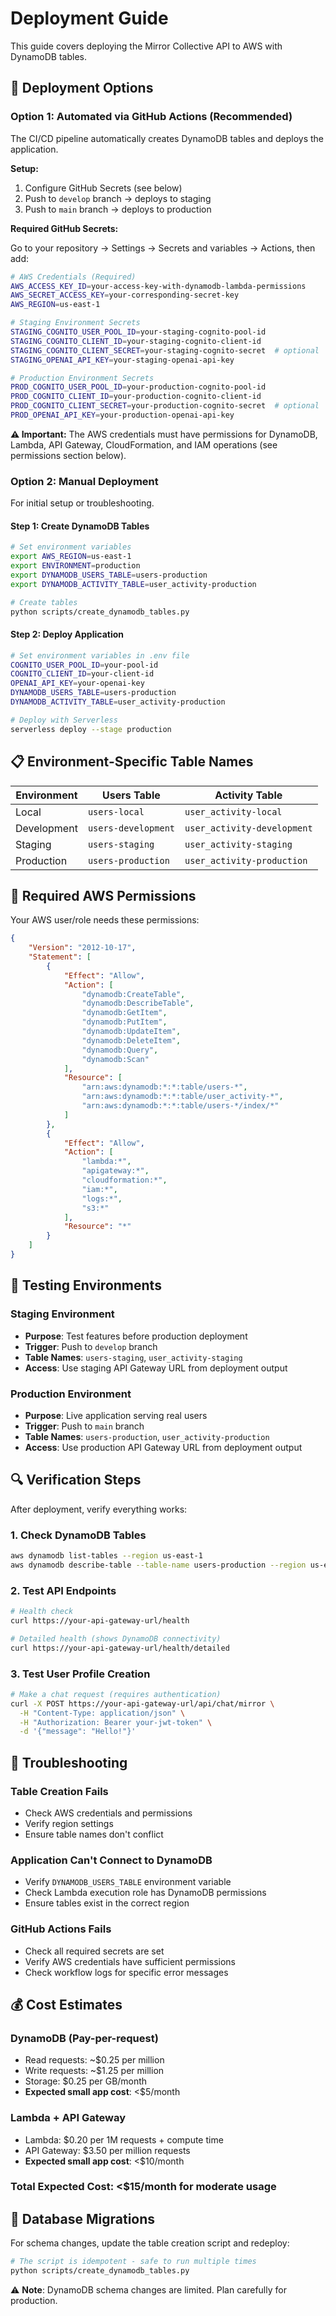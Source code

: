 # Deployment Guide

This guide covers deploying the Mirror Collective API to AWS with DynamoDB tables.

## 🚀 **Deployment Options**

### **Option 1: Automated via GitHub Actions (Recommended)**

The CI/CD pipeline automatically creates DynamoDB tables and deploys the application.

**Setup:**
1. Configure GitHub Secrets (see below)
2. Push to `develop` branch → deploys to staging
3. Push to `main` branch → deploys to production

**Required GitHub Secrets:**

Go to your repository → Settings → Secrets and variables → Actions, then add:

```bash
# AWS Credentials (Required)
AWS_ACCESS_KEY_ID=your-access-key-with-dynamodb-lambda-permissions
AWS_SECRET_ACCESS_KEY=your-corresponding-secret-key
AWS_REGION=us-east-1

# Staging Environment Secrets
STAGING_COGNITO_USER_POOL_ID=your-staging-cognito-pool-id
STAGING_COGNITO_CLIENT_ID=your-staging-cognito-client-id
STAGING_COGNITO_CLIENT_SECRET=your-staging-cognito-secret  # optional
STAGING_OPENAI_API_KEY=your-staging-openai-api-key

# Production Environment Secrets
PROD_COGNITO_USER_POOL_ID=your-production-cognito-pool-id
PROD_COGNITO_CLIENT_ID=your-production-cognito-client-id
PROD_COGNITO_CLIENT_SECRET=your-production-cognito-secret  # optional
PROD_OPENAI_API_KEY=your-production-openai-api-key
```

**⚠️ Important:** The AWS credentials must have permissions for DynamoDB, Lambda, API Gateway, CloudFormation, and IAM operations (see permissions section below).

### **Option 2: Manual Deployment**

For initial setup or troubleshooting.

#### **Step 1: Create DynamoDB Tables**

```bash
# Set environment variables
export AWS_REGION=us-east-1
export ENVIRONMENT=production
export DYNAMODB_USERS_TABLE=users-production
export DYNAMODB_ACTIVITY_TABLE=user_activity-production

# Create tables
python scripts/create_dynamodb_tables.py
```

#### **Step 2: Deploy Application**

```bash
# Set environment variables in .env file
COGNITO_USER_POOL_ID=your-pool-id
COGNITO_CLIENT_ID=your-client-id
OPENAI_API_KEY=your-openai-key
DYNAMODB_USERS_TABLE=users-production
DYNAMODB_ACTIVITY_TABLE=user_activity-production

# Deploy with Serverless
serverless deploy --stage production
```

## 📋 **Environment-Specific Table Names**

| Environment | Users Table | Activity Table |
|-------------|-------------|----------------|
| Local | `users-local` | `user_activity-local` |
| Development | `users-development` | `user_activity-development` |
| Staging | `users-staging` | `user_activity-staging` |
| Production | `users-production` | `user_activity-production` |

## 🔧 **Required AWS Permissions**

Your AWS user/role needs these permissions:

```json
{
    "Version": "2012-10-17",
    "Statement": [
        {
            "Effect": "Allow",
            "Action": [
                "dynamodb:CreateTable",
                "dynamodb:DescribeTable",
                "dynamodb:GetItem",
                "dynamodb:PutItem",
                "dynamodb:UpdateItem",
                "dynamodb:DeleteItem",
                "dynamodb:Query",
                "dynamodb:Scan"
            ],
            "Resource": [
                "arn:aws:dynamodb:*:*:table/users-*",
                "arn:aws:dynamodb:*:*:table/user_activity-*",
                "arn:aws:dynamodb:*:*:table/users-*/index/*"
            ]
        },
        {
            "Effect": "Allow",
            "Action": [
                "lambda:*",
                "apigateway:*",
                "cloudformation:*",
                "iam:*",
                "logs:*",
                "s3:*"
            ],
            "Resource": "*"
        }
    ]
}
```

## 🧪 **Testing Environments**

### **Staging Environment**
- **Purpose**: Test features before production deployment
- **Trigger**: Push to `develop` branch
- **Table Names**: `users-staging`, `user_activity-staging`
- **Access**: Use staging API Gateway URL from deployment output

### **Production Environment**
- **Purpose**: Live application serving real users
- **Trigger**: Push to `main` branch
- **Table Names**: `users-production`, `user_activity-production`
- **Access**: Use production API Gateway URL from deployment output

## 🔍 **Verification Steps**

After deployment, verify everything works:

### **1. Check DynamoDB Tables**
```bash
aws dynamodb list-tables --region us-east-1
aws dynamodb describe-table --table-name users-production --region us-east-1
```

### **2. Test API Endpoints**
```bash
# Health check
curl https://your-api-gateway-url/health

# Detailed health (shows DynamoDB connectivity)
curl https://your-api-gateway-url/health/detailed
```

### **3. Test User Profile Creation**
```bash
# Make a chat request (requires authentication)
curl -X POST https://your-api-gateway-url/api/chat/mirror \
  -H "Content-Type: application/json" \
  -H "Authorization: Bearer your-jwt-token" \
  -d '{"message": "Hello!"}'
```

## 🚨 **Troubleshooting**

### **Table Creation Fails**
- Check AWS credentials and permissions
- Verify region settings
- Ensure table names don't conflict

### **Application Can't Connect to DynamoDB**
- Verify `DYNAMODB_USERS_TABLE` environment variable
- Check Lambda execution role has DynamoDB permissions
- Ensure tables exist in the correct region

### **GitHub Actions Fails**
- Check all required secrets are set
- Verify AWS credentials have sufficient permissions
- Check workflow logs for specific error messages

## 💰 **Cost Estimates**

### **DynamoDB (Pay-per-request)**
- Read requests: ~$0.25 per million
- Write requests: ~$1.25 per million
- Storage: $0.25 per GB/month
- **Expected small app cost**: <$5/month

### **Lambda + API Gateway**
- Lambda: $0.20 per 1M requests + compute time
- API Gateway: $3.50 per million requests
- **Expected small app cost**: <$10/month

### **Total Expected Cost**: <$15/month for moderate usage

## 🔄 **Database Migrations**

For schema changes, update the table creation script and redeploy:

```bash
# The script is idempotent - safe to run multiple times
python scripts/create_dynamodb_tables.py
```

⚠️ **Note**: DynamoDB schema changes are limited. Plan carefully for production.
